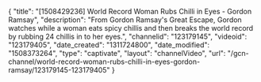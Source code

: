 {
    "title": "[1508429236] World Record Woman Rubs Chilli in Eyes - Gordon Ramsay",
    "description": "From Gordon Ramsay's Great Escape, Gordon watches while a woman eats spicy chillis and then breaks the world record  by rubbing 24 chillis in to her eyes.",
    "channelid": "123179145",
    "videoid": "123179405",
    "date_created": "1311724800",
    "date_modified": "1508373264",
    "type": "captivate",
    "layout": "channelVideo",
    "url": "\/gcn-channel\/world-record-woman-rubs-chilli-in-eyes-gordon-ramsay\/123179145-123179405"
}